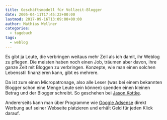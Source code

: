 ```yaml
---
title: Geschäftsmodell für Vollzeit-Blogger
date: 2005-04-11T17:45:22+00:00
lastmod: 2017-09-16T13:09:00+00:00
author: Mathias Wellner
categories:
  - tagebuch
tags:
  - weblog
---
```

Es gibt ja Leute, die verbringen weitaus mehr Zeil als ich damit, ihr Weblog zu pflegen. Die meisten haben noch einen Job, träumen aber davon, ihre ganze Zeit mit Bloggen zu verbringen. Konzepte, wie man einen solchen Lebensstil finanzieren kann, gibt es mehrere.

Da ist zum einen Micropatronage, also alle Leser (was bei einem bekannten Blogger schon eine Menge Leute sein können) spenden einen kleinen Betrag und der Blogger schreibt. So geschehen bei [Jason Kottke](http://www.kottke.org).

Andererseits kann man über Programme wie [Google Adsense](https://www.google.com/adsense) direkt Werbung auf seiner Webseite platzieren und erhält Geld für jeden Klick darauf.